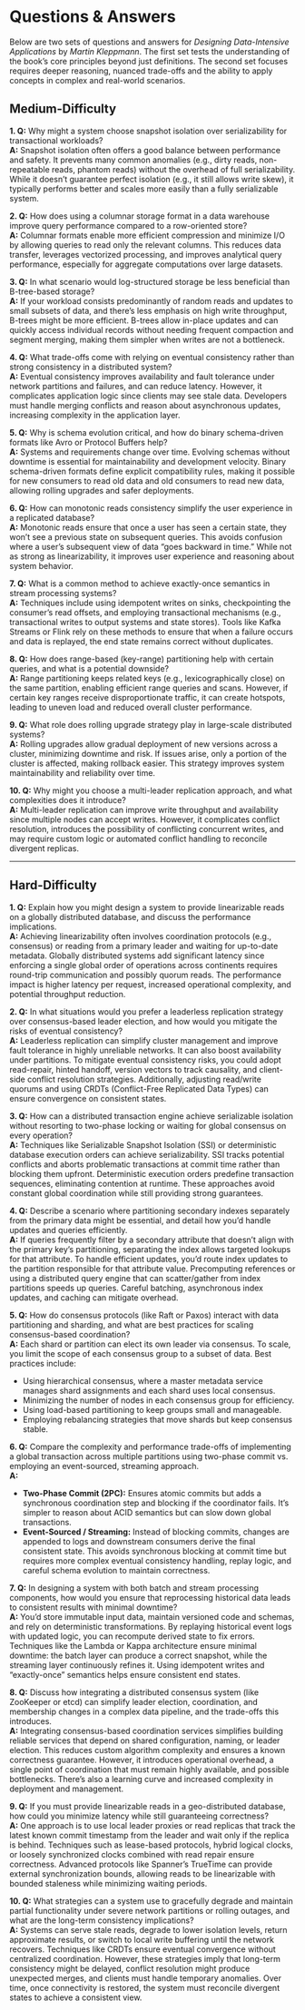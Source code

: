 # Questions & Answers

Below are two sets of questions and answers for *Designing Data-Intensive Applications* by *Martin Kleppmann*. The first set tests the understanding of the book’s core principles beyond just definitions. The second set focuses requires deeper reasoning, nuanced trade-offs and the ability to apply concepts in complex and real-world scenarios.

## Medium-Difficulty

**1. Q:** Why might a system choose snapshot isolation over serializability for transactional workloads?  
**A:** Snapshot isolation often offers a good balance between performance and safety. It prevents many common anomalies (e.g., dirty reads, non-repeatable reads, phantom reads) without the overhead of full serializability. While it doesn’t guarantee perfect isolation (e.g., it still allows write skew), it typically performs better and scales more easily than a fully serializable system.

**2. Q:** How does using a columnar storage format in a data warehouse improve query performance compared to a row-oriented store?  
**A:** Columnar formats enable more efficient compression and minimize I/O by allowing queries to read only the relevant columns. This reduces data transfer, leverages vectorized processing, and improves analytical query performance, especially for aggregate computations over large datasets.

**3. Q:** In what scenario would log-structured storage be less beneficial than B-tree-based storage?  
**A:** If your workload consists predominantly of random reads and updates to small subsets of data, and there’s less emphasis on high write throughput, B-trees might be more efficient. B-trees allow in-place updates and can quickly access individual records without needing frequent compaction and segment merging, making them simpler when writes are not a bottleneck.

**4. Q:** What trade-offs come with relying on eventual consistency rather than strong consistency in a distributed system?  
**A:** Eventual consistency improves availability and fault tolerance under network partitions and failures, and can reduce latency. However, it complicates application logic since clients may see stale data. Developers must handle merging conflicts and reason about asynchronous updates, increasing complexity in the application layer.

**5. Q:** Why is schema evolution critical, and how do binary schema-driven formats like Avro or Protocol Buffers help?  
**A:** Systems and requirements change over time. Evolving schemas without downtime is essential for maintainability and development velocity. Binary schema-driven formats define explicit compatibility rules, making it possible for new consumers to read old data and old consumers to read new data, allowing rolling upgrades and safer deployments.

**6. Q:** How can monotonic reads consistency simplify the user experience in a replicated database?  
**A:** Monotonic reads ensure that once a user has seen a certain state, they won’t see a previous state on subsequent queries. This avoids confusion where a user’s subsequent view of data “goes backward in time.” While not as strong as linearizability, it improves user experience and reasoning about system behavior.

**7. Q:** What is a common method to achieve exactly-once semantics in stream processing systems?  
**A:** Techniques include using idempotent writes on sinks, checkpointing the consumer’s read offsets, and employing transactional mechanisms (e.g., transactional writes to output systems and state stores). Tools like Kafka Streams or Flink rely on these methods to ensure that when a failure occurs and data is replayed, the end state remains correct without duplicates.

**8. Q:** How does range-based (key-range) partitioning help with certain queries, and what is a potential downside?  
**A:** Range partitioning keeps related keys (e.g., lexicographically close) on the same partition, enabling efficient range queries and scans. However, if certain key ranges receive disproportionate traffic, it can create hotspots, leading to uneven load and reduced overall cluster performance.

**9. Q:** What role does rolling upgrade strategy play in large-scale distributed systems?  
**A:** Rolling upgrades allow gradual deployment of new versions across a cluster, minimizing downtime and risk. If issues arise, only a portion of the cluster is affected, making rollback easier. This strategy improves system maintainability and reliability over time.

**10. Q:** Why might you choose a multi-leader replication approach, and what complexities does it introduce?  
**A:** Multi-leader replication can improve write throughput and availability since multiple nodes can accept writes. However, it complicates conflict resolution, introduces the possibility of conflicting concurrent writes, and may require custom logic or automated conflict handling to reconcile divergent replicas.

---

## Hard-Difficulty

**1. Q:** Explain how you might design a system to provide linearizable reads on a globally distributed database, and discuss the performance implications.  
**A:** Achieving linearizability often involves coordination protocols (e.g., consensus) or reading from a primary leader and waiting for up-to-date metadata. Globally distributed systems add significant latency since enforcing a single global order of operations across continents requires round-trip communication and possibly quorum reads. The performance impact is higher latency per request, increased operational complexity, and potential throughput reduction.

**2. Q:** In what situations would you prefer a leaderless replication strategy over consensus-based leader election, and how would you mitigate the risks of eventual consistency?  
**A:** Leaderless replication can simplify cluster management and improve fault tolerance in highly unreliable networks. It can also boost availability under partitions. To mitigate eventual consistency risks, you could adopt read-repair, hinted handoff, version vectors to track causality, and client-side conflict resolution strategies. Additionally, adjusting read/write quorums and using CRDTs (Conflict-Free Replicated Data Types) can ensure convergence on consistent states.

**3. Q:** How can a distributed transaction engine achieve serializable isolation without resorting to two-phase locking or waiting for global consensus on every operation?  
**A:** Techniques like Serializable Snapshot Isolation (SSI) or deterministic database execution orders can achieve serializability. SSI tracks potential conflicts and aborts problematic transactions at commit time rather than blocking them upfront. Deterministic execution orders predefine transaction sequences, eliminating contention at runtime. These approaches avoid constant global coordination while still providing strong guarantees.

**4. Q:** Describe a scenario where partitioning secondary indexes separately from the primary data might be essential, and detail how you’d handle updates and queries efficiently.  
**A:** If queries frequently filter by a secondary attribute that doesn’t align with the primary key’s partitioning, separating the index allows targeted lookups for that attribute. To handle efficient updates, you’d route index updates to the partition responsible for that attribute value. Precomputing references or using a distributed query engine that can scatter/gather from index partitions speeds up queries. Careful batching, asynchronous index updates, and caching can mitigate overhead.

**5. Q:** How do consensus protocols (like Raft or Paxos) interact with data partitioning and sharding, and what are best practices for scaling consensus-based coordination?  
**A:** Each shard or partition can elect its own leader via consensus. To scale, you limit the scope of each consensus group to a subset of data. Best practices include:
- Using hierarchical consensus, where a master metadata service manages shard assignments and each shard uses local consensus.  
- Minimizing the number of nodes in each consensus group for efficiency.  
- Using load-based partitioning to keep groups small and manageable.  
- Employing rebalancing strategies that move shards but keep consensus stable.

**6. Q:** Compare the complexity and performance trade-offs of implementing a global transaction across multiple partitions using two-phase commit vs. employing an event-sourced, streaming approach.  
**A:**
- **Two-Phase Commit (2PC):** Ensures atomic commits but adds a synchronous coordination step and blocking if the coordinator fails. It’s simpler to reason about ACID semantics but can slow down global transactions.  
- **Event-Sourced / Streaming:** Instead of blocking commits, changes are appended to logs and downstream consumers derive the final consistent state. This avoids synchronous blocking at commit time but requires more complex eventual consistency handling, replay logic, and careful schema evolution to maintain correctness.

**7. Q:** In designing a system with both batch and stream processing components, how would you ensure that reprocessing historical data leads to consistent results with minimal downtime?  
**A:** You’d store immutable input data, maintain versioned code and schemas, and rely on deterministic transformations. By replaying historical event logs with updated logic, you can recompute derived state to fix errors. Techniques like the Lambda or Kappa architecture ensure minimal downtime: the batch layer can produce a correct snapshot, while the streaming layer continuously refines it. Using idempotent writes and “exactly-once” semantics helps ensure consistent end states.

**8. Q:** Discuss how integrating a distributed consensus system (like ZooKeeper or etcd) can simplify leader election, coordination, and membership changes in a complex data pipeline, and the trade-offs this introduces.  
**A:** Integrating consensus-based coordination services simplifies building reliable services that depend on shared configuration, naming, or leader election. This reduces custom algorithm complexity and ensures a known correctness guarantee. However, it introduces operational overhead, a single point of coordination that must remain highly available, and possible bottlenecks. There’s also a learning curve and increased complexity in deployment and management.

**9. Q:** If you must provide linearizable reads in a geo-distributed database, how could you minimize latency while still guaranteeing correctness?  
**A:** One approach is to use local leader proxies or read replicas that track the latest known commit timestamp from the leader and wait only if the replica is behind. Techniques such as lease-based protocols, hybrid logical clocks, or loosely synchronized clocks combined with read repair ensure correctness. Advanced protocols like Spanner’s TrueTime can provide external synchronization bounds, allowing reads to be linearizable with bounded staleness while minimizing waiting periods.

**10. Q:** What strategies can a system use to gracefully degrade and maintain partial functionality under severe network partitions or rolling outages, and what are the long-term consistency implications?  
**A:** Systems can serve stale reads, degrade to lower isolation levels, return approximate results, or switch to local write buffering until the network recovers. Techniques like CRDTs ensure eventual convergence without centralized coordination. However, these strategies imply that long-term consistency might be delayed, conflict resolution might produce unexpected merges, and clients must handle temporary anomalies. Over time, once connectivity is restored, the system must reconcile divergent states to achieve a consistent view.
